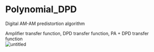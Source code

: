 # Polynomial_DPD


Digital AM-AM predistortion algorithm 

Amplifier transfer function, DPD transfer function, PA + DPD transfer function   
![untitled](https://user-images.githubusercontent.com/40640833/218423674-83304f5f-e275-4753-be36-32f499a5b5c7.jpg)


